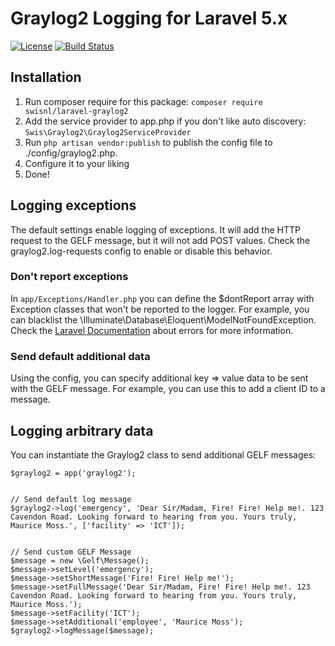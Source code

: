 # Graylog2 Logging for Laravel 5.x
[![License](https://poser.pugx.org/swisnl/textsnippet/license)](https://packagist.org/packages/swisnl/laravel-graylog) [![Build Status](https://travis-ci.org/swisnl/laravel-graylog2.svg?branch=master)](https://travis-ci.org/swisnl/laravel-graylog2)

## Installation

1. Run composer require for this package: `composer require swisnl/laravel-graylog2`
2. Add the service provider to app.php if you don't like auto discovery: `Swis\Graylog2\Graylog2ServiceProvider`
3. Run `php artisan vendor:publish` to publish the config file to ./config/graylog2.php.
4. Configure it to your liking
5. Done!

## Logging exceptions
The default settings enable logging of exceptions. It will add the HTTP request to the GELF message, but it will not add POST values. Check the graylog2.log-requests config to enable or disable this behavior.

### Don't report exceptions
In `app/Exceptions/Handler.php` you can define the $dontReport array with Exception classes that won't be reported to the logger. For example, you can blacklist the \Illuminate\Database\Eloquent\ModelNotFoundException. Check the [Laravel Documentation](https://laravel.com/docs/5.4/errors#the-exception-handler) about errors for more information.

### Send default additional data
Using the config, you can specify additional key => value data to be sent with the GELF message. For example, you can use this to add a client ID to a message.

## Logging arbitrary data
You can instantiate the Graylog2 class to send additional GELF messages:

```
$graylog2 = app('graylog2');


// Send default log message
$graylog2->log('emergency', 'Dear Sir/Madam, Fire! Fire! Help me!. 123 Cavendon Road. Looking forward to hearing from you. Yours truly, Maurice Moss.', ['facility' => 'ICT']);


// Send custom GELF Message
$message = new \Gelf\Message();
$message->setLevel('emergency');
$message->setShortMessage('Fire! Fire! Help me!');
$message->setFullMessage('Dear Sir/Madam, Fire! Fire! Help me!. 123 Cavendon Road. Looking forward to hearing from you. Yours truly, Maurice Moss.');
$message->setFacility('ICT');
$message->setAdditional('employee', 'Maurice Moss');
$graylog2->logMessage($message);
```